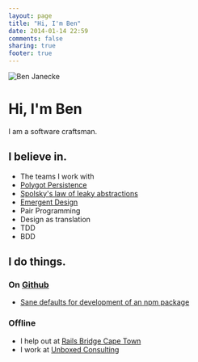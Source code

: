 ```yaml
---
layout: page
title: "Hi, I'm Ben"
date: 2014-01-14 22:59
comments: false
sharing: true
footer: true
---
```


<div class="clearfix about-heading">
  <img src="/assets/images/avatar.jpg" title='Avatar' alt='Ben Janecke' class="avatar" />
  <h1> Hi, I'm Ben </h1>
  <p> I am a software craftsman. </p>
</div>


## I believe in.

* The teams I work with
* [Polygot Persistence](http://martinfowler.com/bliki/PolyglotPersistence.html)
* [Spolsky's law of leaky abstractions](http://www.joelonsoftware.com/articles/LeakyAbstractions.html)
* [Emergent Design](http://xprogramming.com/classics/expemergentdesign/)
* Pair Programming
* Design as translation
* TDD
* BDD

## I do things.

### On [Github](https://github.com/BenJanecke)
* [Sane defaults for development of an npm package](https://github.com/BenJanecke/grunt-init-node-mocha-chai-sinon)

### Offline

* I help out at [Rails Bridge Cape Town](http://railsbridgecapetown.org/)
* I work at [Unboxed Consulting](https://www.unboxedconsulting.com/)




